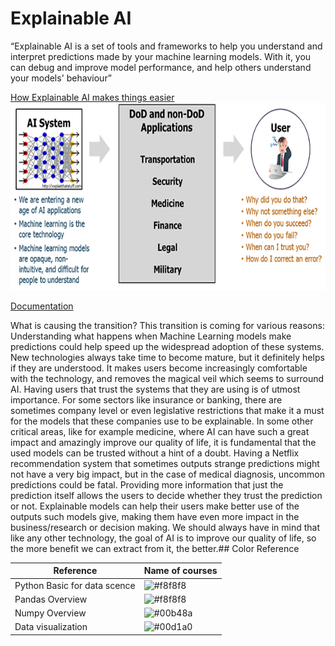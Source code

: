 

# Explainable AI
“Explainable AI is a set of tools and frameworks to help you understand and interpret predictions made by your machine learning models. With it, you can debug and improve model performance, and help others understand your models' behaviour”

<a href="Ai.png">How Explainable AI makes things easier</a>
<img src="AI.png" height="300" width="800">

[Documentation](https://linktodocumentation)


What is causing the transition?
This transition is coming for various reasons:
Understanding what happens when Machine Learning models make predictions could help speed up the widespread adoption of these systems. New technologies always take time to become mature, but it definitely helps if they are understood.
It makes users become increasingly comfortable with the technology, and removes the magical veil which seems to surround AI. Having users that trust the systems that they are using is of utmost importance.
For some sectors like insurance or banking, there are sometimes company level or even legislative restrictions that make it a must for the models that these companies use to be explainable.
In some other critical areas, like for example medicine, where AI can have such a great impact and amazingly improve our quality of life, it is fundamental that the used models can be trusted without a hint of a doubt. Having a Netflix recommendation system that sometimes outputs strange predictions might not have a very big impact, but in the case of medical diagnosis, uncommon predictions could be fatal. Providing more information that just the prediction itself allows the users to decide whether they trust the prediction or not.
Explainable models can help their users make better use of the outputs such models give, making them have even more impact in the business/research or decision making. We should always have in mind that like any other technology, the goal of AI is to improve our quality of life, so the more benefit we can extract from it, the better.## Color Reference

| Reference             | Name of courses                                                                |
| ----------------- | ------------------------------------------------------------------ |
|Python Basic for data scence|![#f8f8f8](https://via.placeholder.com/10/0a192f?text=+)  |
|Pandas Overview | ![#f8f8f8](https://via.placeholder.com/10/f8f8f8?text=+)  |
|Numpy Overview | ![#00b48a](https://via.placeholder.com/10/00b48a?text=+)  |
|Data visualization| ![#00d1a0](https://via.placeholder.com/10/00b48a?text=+)  |

